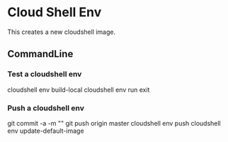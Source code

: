 # Cloud Shell Env
This creates a new cloudshell image.

## CommandLine 

### Test a cloudshell env
cloudshell env build-local
cloudshell env run
exit

### Push a cloudshell env
git commit -a -m ""
git push origin master
cloudshell env push
cloudshell env update-default-image
 